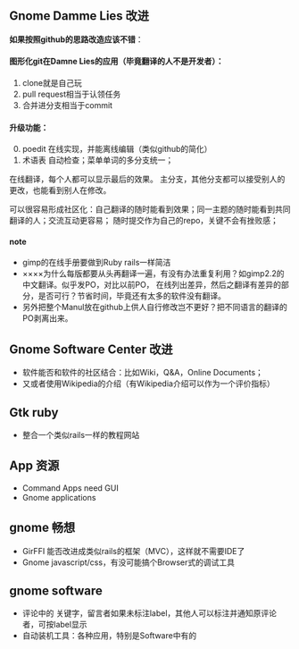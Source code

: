 ## Gnome Damme Lies 改进
**如果按照github的思路改造应该不错**：

#### 图形化git在Damne Lies的应用（毕竟翻译的人不是开发者）：
1. clone就是自己玩
2. pull request相当于认领任务
3. 合并进分支相当于commit

#### 升级功能：
0. poedit 在线实现，并能离线编辑（类似github的简化）
1. 术语表 自动检查；菜单单词的多分支统一；

在线翻译，每个人都可以显示最后的效果。
主分支，其他分支都可以接受别人的更改，也能看到别人在修改。

可以很容易形成社区化：自己翻译的随时能看到效果；同一主题的随时能看到共同翻译的人；交流互动更容易；
随时提交作为自己的repo，关键不会有挫败感；

#### note
- gimp的在线手册要做到Ruby rails一样简洁
- ××××为什么每版都要从头再翻译一遍，有没有办法重复利用？如gimp2.2的中文翻译。似乎发PO，对比以前PO，
在线列出差异，然后之翻译有差异的部分，是否可行？节省时间，毕竟还有太多的软件没有翻译。
- 另外把整个Manul放在github上供人自行修改岂不更好？把不同语言的翻译的PO剥离出来。

## Gnome Software Center 改进
- 软件能否和软件的社区结合：比如Wiki，Q&A，Online Documents；
- 又或者使用Wikipedia的介绍（有Wikipedia介绍可以作为一个评价指标）

## Gtk ruby
- 整合一个类似rails一样的教程网站

## App 资源
- Command Apps need GUI
- Gnome applications


## gnome 畅想
- GirFFI 能否改进成类似rails的框架（MVC），这样就不需要IDE了
- Gnome javascript/css，有没可能搞个Browser式的调试工具

## gnome software
- 评论中的 关键字，留言者如果未标注label，其他人可以标注并通知原评论者，可按label显示
- 自动装机工具：各种应用，特别是Software中有的
